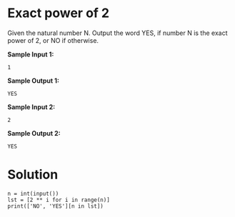 # Exact power of 2

Given the natural number N. Output the word YES, if number N is the exact power of 2, or NO if otherwise.

**Sample Input 1:**
```
1
```
**Sample Output 1:**
```
YES
```
**Sample Input 2:**
```
2
```
**Sample Output 2:**
```
YES
```
# Solution
```
n = int(input())
lst = [2 ** i for i in range(n)]
print(['NO', 'YES'][n in lst])
```